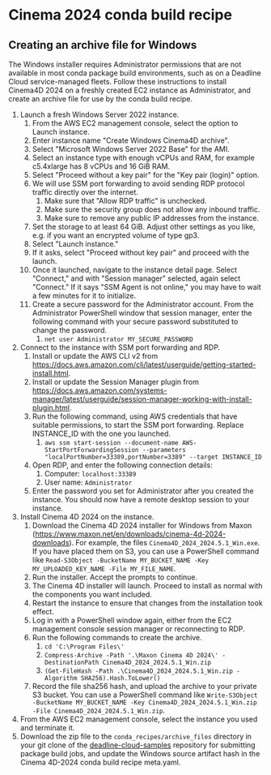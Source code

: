 # Cinema 2024 conda build recipe

## Creating an archive file for Windows

The Windows installer requires Administrator permissions that are not available in most conda package
build environments, such as on a Deadline Cloud service-managed fleets. Follow these instructions to
install Cinema4D 2024 on a freshly created EC2 instance as Administrator, and create an archive file
for use by the conda build recipe.

1. Launch a fresh Windows Server 2022 instance.
    1. From the AWS EC2 management console, select the option to Launch instance.
    2. Enter instance name "Create Windows Cinema4D archive".
    3. Select "Microsoft Windows Server 2022 Base" for the AMI.
    4. Select an instance type with enough vCPUs and RAM, for example c5.4xlarge has 8 vCPUs and 16 GiB RAM.
    5. Select "Proceed without a key pair" for the "Key pair (login)" option.
    6. We will use SSM port forwarding to avoid sending RDP protocol traffic directly over the internet.
        1. Make sure that "Allow RDP traffic" is unchecked.
        2. Make sure the security group does not allow any inbound traffic.
        3. Make sure to remove any public IP addresses from the instance.
    7. Set the storage to at least 64 GiB. Adjust other settings as you like, e.g. if you want an encrypted volume of type gp3.
    8. Select "Launch instance."
    9. If it asks, select "Proceed without key pair" and proceed with the launch.
    10. Once it launched, navigate to the instance detail page. Select "Connect," and with "Session manager" selected, again select "Connect."
        If it says "SSM Agent is not online," you may have to wait a few minutes for it to initialize.
    11. Create a secure password for the Administrator account. From the Administrator PowerShell window that session manager,
        enter the following command with your secure password substituted to change the password.
        1. `net user Administrator MY_SECURE_PASSWORD`
2. Connect to the instance with SSM port forwarding and RDP.
    1. Install or update the AWS CLI v2 from https://docs.aws.amazon.com/cli/latest/userguide/getting-started-install.html.
    2. Install or update the Session Manager plugin from https://docs.aws.amazon.com/systems-manager/latest/userguide/session-manager-working-with-install-plugin.html.
    3. Run the following command, using AWS credentials that have suitable permissions, to start the SSM port forwarding. Replace INSTANCE_ID with the one you launched.
        1. `aws ssm start-session --document-name AWS-StartPortForwardingSession --parameters "localPortNumber=33389,portNumber=3389" --target INSTANCE_ID`
    4. Open RDP, and enter the following connection details:
        1. Computer: `localhost:33389`
        2. User name: `Administrator`
    5. Enter the password you set for Administrator after you created the instance. You should now have a remote desktop session to your instance.
3. Install Cinema 4D 2024 on the instance.
    1. Download the Cinema 4D 2024 installer for Windows from Maxon (https://www.maxon.net/en/downloads/cinema-4d-2024-downloads). For example, the files `Cinema4D_2024_2024.5.1_Win.exe`.
       If you have placed them on S3, you can use a PowerShell command like `Read-S3Object -BucketName MY_BUCKET_NAME -Key MY_UPLOADED_KEY_NAME -File MY_FILE_NAME`.
    2. Run the installer. Accept the prompts to continue.
    3. The Cinema 4D installer will launch. Proceed to install as normal with the components you want included.
    4. Restart the instance to ensure that changes from the installation took effect.
    5. Log in with a PowerShell window again, either from the EC2 management console session manager or reconnecting to RDP.
    5. Run the following commands to create the archive.
        1. `cd 'C:\Program Files\'`
        2. `Compress-Archive -Path '.\Maxon Cinema 4D 2024\' -DestinationPath Cinema4D_2024_2024.5.1_Win.zip`
        3. `(Get-FileHash -Path .\Cinema4D_2024_2024.5.1_Win.zip -Algorithm SHA256).Hash.ToLower()`
    6. Record the file sha256 hash, and upload the archive to your private S3 bucket. You can use a PowerShell command like
       `Write-S3Object -BucketName MY_BUCKET_NAME -Key Cinema4D_2024_2024.5.1_Win.zip -File Cinema4D_2024_2024.5.1_Win.zip`.
4. From the AWS EC2 management console, select the instance you used and terminate it.
5. Download the zip file to the `conda_recipes/archive_files` directory in your git clone of the [deadline-cloud-samples](https://github.com/aws-deadline/deadline-cloud-samples) repository for submitting package build jobs, and update the Windows source artifact hash in the Cinema 4D-2024 conda build recipe meta.yaml.
